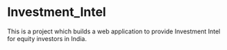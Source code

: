 # Investment_Intel
This is a project which builds a web application to provide Investment Intel for equity investors in India.
